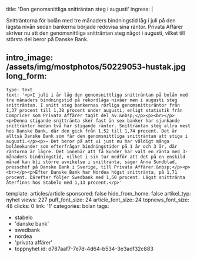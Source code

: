 title: 'Den genomsnittliga snitträntan steg i augusti'
ingress: |
  <p>Snitträntorna för bolån med tre månaders bindningstid låg i juli på den lägsta nivån sedan bankerna började redovisa sina räntor. Privata Affärer skriver nu att den genomsnittliga snitträntan steg något i augusti, vilket till största del beror på Danske Bank.
  </p>
  
intro_image: /assets/img/mostphotos/50229053-hustak.jpg
long_form:
  -
    type: text
    text: '<p>I juli i år låg den genomsnittliga snitträntan på bolån med tre månaders bindningstid på rekordlåga nivåer men i augusti steg snitträntan. I snitt steg bankernas rörliga genomsnittsräntor från 1,37 procent till 1,38 procent under augusti, enligt statistik från Compricer som Privata Affärer tagit del av.&nbsp;</p><p><br></p><p>Denna stigande snittränta sker fast än sex banker har sjunkande snitträntor medan två har stigande räntor. Snitträntan steg allra mest hos Danske Bank, där den gick från 1,52 till 1,74 procent. Det är alltså Danske Bank som får den genomsnittliga snitträntan att stiga i augusti.</p><p>− Det beror på att vi just nu har väldigt många bolånekunder som efterfrågar bindningstider på 1 år och 3 år, där räntorna är lägre. Det innebär att få kunder har valt en ränta med 3-månaders bindningstid, vilket i sin tur medför att det på en enskild månad kan bli större avvikelse i snittränta, säger Anna Sundblad, presschef på Danske Bank i Sverige, till Privata Affärer.&nbsp;</p><p><br></p><p>Efter Danske Bank har Nordea högst snittränta, på 1,71 procent. Därefter följer Swedbank med 1,50 procent. Lägst snittränta återfinns hos Stabelo med 1,13 procent.</p>'
template: articles/article
sponsored: false
hide_from_home: false
artikel_typ: nyhet
views: 227
puff_font_size: 24
article_font_size: 24
topnews_font_size: 48
clicks: 0
link: '1'
categories: bolan
tags:
  - stabelo
  - 'danske bank'
  - swedbank
  - nordea
  - 'privata affärer'
  - toppnyhet
id: d787aaf7-7e7d-4d64-b534-3e3adf32c883
